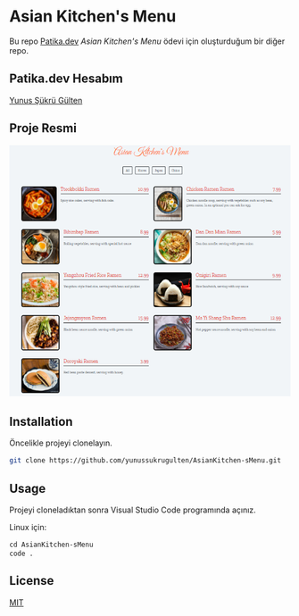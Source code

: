 # Asian Kitchen's Menu

Bu repo [Patika.dev](https://www.patika.dev) *Asian Kitchen's Menu* ödevi için oluşturduğum bir diğer repo.

## Patika.dev Hesabım

[Yunus Şükrü Gülten](https://app.patika.dev/yunussukrugulten)

## Proje Resmi

![github](img/AsianKitchensMenu.png)

## Installation

Öncelikle projeyi clonelayın.

```bash
git clone https://github.com/yunussukrugulten/AsianKitchen-sMenu.git
```

## Usage

Projeyi cloneladıktan sonra Visual Studio Code programında açınız.

Linux için:
```linux
cd AsianKitchen-sMenu
code .
```

## License

[MIT](https://choosealicense.com/licenses/mit/)

